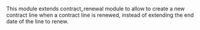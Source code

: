 This module extends contract_renewal module to allow to create a new contract line when a contract line is renewed, instead of extending the end date of the line to renew.